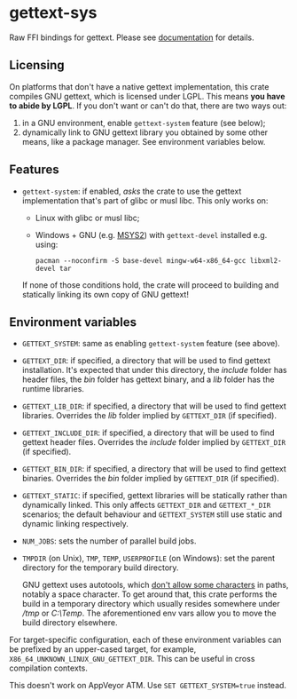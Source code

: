 # gettext-sys

Raw FFI bindings for gettext. Please see
[documentation](https://docs.rs/gettext-sys) for details.

## Licensing

On platforms that don't have a native gettext implementation, this crate
compiles GNU gettext, which is licensed under LGPL. This means **you have to
abide by LGPL**. If you don't want or can't do that, there are two ways out:

1. in a GNU environment, enable `gettext-system` feature (see below);
2. dynamically link to GNU gettext library you obtained by some other means,
   like a package manager. See environment variables below.

## Features

- `gettext-system`: if enabled, _asks_ the crate to use the gettext
    implementation that's part of glibc or musl libc. This only works on:

    * Linux with glibc or musl libc;
    * Windows + GNU (e.g. [MSYS2](http://www.msys2.org/)) with
        `gettext-devel` installed e.g. using:

        ```
        pacman --noconfirm -S base-devel mingw-w64-x86_64-gcc libxml2-devel tar
        ```

    If none of those conditions hold, the crate will proceed to building and
    statically linking its own copy of GNU gettext!

## Environment variables

- `GETTEXT_SYSTEM`: same as enabling `gettext-system` feature (see above).

- `GETTEXT_DIR`: if specified, a directory that will be used to find gettext
    installation. It's expected that under this directory, the _include_ folder
    has header files, the _bin_ folder has gettext binary, and a _lib_ folder
    has the runtime libraries.

- `GETTEXT_LIB_DIR`: if specified, a directory that will be used to find gettext
    libraries. Overrides the _lib_ folder implied by `GETTEXT_DIR` (if specified).

- `GETTEXT_INCLUDE_DIR`: if specified, a directory that will be used to find
    gettext header files. Overrides the _include_ folder implied by
    `GETTEXT_DIR` (if specified).

- `GETTEXT_BIN_DIR`: if specified, a directory that will be used to find gettext
    binaries. Overrides the _bin_ folder implied by `GETTEXT_DIR` (if specified).

- `GETTEXT_STATIC`: if specified, gettext libraries will be statically rather
    than dynamically linked. This only affects `GETTEXT_DIR` and `GETTEXT_*_DIR`
    scenarios; the default behaviour and `GETTEXT_SYSTEM` still use static and
    dynamic linking respectively.

- `NUM_JOBS`: sets the number of parallel build jobs.

- `TMPDIR` (on Unix), `TMP`, `TEMP`, `USERPROFILE` (on Windows): set the
    parent directory for the temporary build directory.

    GNU gettext uses autotools, which [don't allow some characters][chars] in
    paths, notably a space character. To get around that, this crate performs
    the build in a temporary directory which usually resides somewhere under
    _/tmp_ or _C:\\Temp_. The aforementioned env vars allow you to move the
    build directory elsewhere.

    [chars]: https://www.gnu.org/software/autoconf/manual/autoconf-2.60/autoconf.html#Special-Chars-in-Variables

For target-specific configuration, each of these environment variables can be
prefixed by an upper-cased target, for example,
`X86_64_UNKNOWN_LINUX_GNU_GETTEXT_DIR`. This can be useful in cross compilation
contexts.

This doesn't work on AppVeyor ATM. Use `SET GETTEXT_SYSTEM=true` instead.
